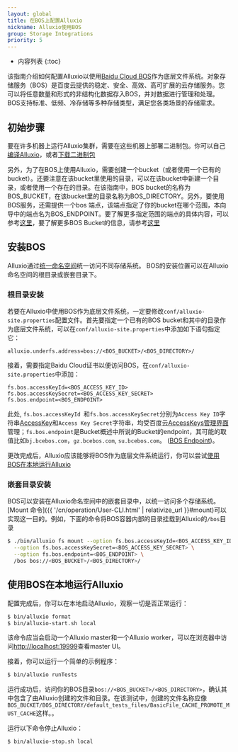 ```yaml
---
layout: global
title: 在BOS上配置Alluxio
nickname: Alluxio使用BOS
group: Storage Integrations
priority: 5
---
```


* 内容列表
{:toc}

该指南介绍如何配置Alluxio以使用[Baidu Cloud BOS](https://cloud.baidu.com/product/bos.html)作为底层文件系统。对象存储服务（BOS）是百度云提供的稳定、安全、高效、高可扩展的云存储服务。您可以将任意数量和形式的非结构化数据存入BOS，并对数据进行管理和处理。BOS支持标准、低频、冷存储等多种存储类型，满足您各类场景的存储需求。

## 初始步骤

要在许多机器上运行Alluxio集群，需要在这些机器上部署二进制包。你可以自己[编译Alluxio](Building-Alluxio-From-Source.html)，或者[下载二进制包](Running-Alluxio-Locally.html)

另外，为了在BOS上使用Alluxio，需要创建一个bucket（或者使用一个已有的bucket）。还要注意在该bucket里使用的目录，可以在该bucket中新建一个目录，或者使用一个存在的目录。在该指南中，BOS bucket的名称为BOS_BUCKET，在该bucket里的目录名称为BOS_DIRECTORY。另外，要使用BOS服务，还需提供一个bos 端点，该端点指定了你的bucket在哪个范围，本向导中的端点名为BOS_ENDPOINT。要了解更多指定范围的端点的具体内容，可以参考[这里](https://cloud.baidu.com/doc/Reference/Regions.html)，要了解更多BOS Bucket的信息，请参考[这里](https://cloud.baidu.com/doc/BOS/GettingStarted-new.html)

## 安装BOS

Alluxio通过[统一命名空间](Unified-and-Transparent-Namespace.html)统一访问不同存储系统。 BOS的安装位置可以在Alluxio命名空间的根目录或嵌套目录下。

### 根目录安装

若要在Alluxio中使用BOS作为底层文件系统，一定要修改`conf/alluxio-site.properties`配置文件。首先要指定一个已有的BOS bucket和其中的目录作为底层文件系统，可以在`conf/alluxio-site.properties`中添加如下语句指定它：

```
alluxio.underfs.address=bos://<BOS_BUCKET>/<BOS_DIRECTORY>/
```

接着，需要指定Baidu Cloud证书以便访问BOS，在`conf/alluxio-site.properties`中添加：

```
fs.bos.accessKeyId=<BOS_ACCESS_KEY_ID>
fs.bos.accessKeySecret=<BOS_ACCESS_KEY_SECRET>
fs.bos.endpoint=<BOS_ENDPOINT>
```

此处, `fs.bos.accessKeyId `和`fs.bos.accessKeySecret`分别为`Access Key ID`字符串[AccessKey](https://cloud.baidu.com/doc/Reference/GetAKSK.html)和`Access Key Secret`字符串，均受百度云[AccessKeys管理界面](https://console.bce.baidu.com/iam/#/iam/accesslist)管理；`fs.bos.endpoint`是Bucket概述中所说的Bucket的endpoint，其可能的取值比如`bj.bcebos.com`，`gz.bcebos.com`, `su.bcebos.com`。
([BOS Endpoint](https://cloud.baidu.com/doc/BOS/GettingStarted-new.html))。

更改完成后，Alluxio应该能够将BOS作为底层文件系统运行，你可以尝试[使用BOS在本地运行Alluxio](#使用bos在本地运行alluxio)

### 嵌套目录安装

BOS可以安装在Alluxio命名空间中的嵌套目录中，以统一访问多个存储系统。 
[Mount 命令]({{ '/cn/operation/User-CLI.html' | relativize_url }}#mount)可以实现这一目的。例如，下面的命令将BOS容器内部的目录挂载到Alluxio的`/bos`目录

```bash 
$ ./bin/alluxio fs mount --option fs.bos.accessKeyId=<BOS_ACCESS_KEY_ID> \
  --option fs.bos.accessKeySecret=<BOS_ACCESS_KEY_SECRET> \
  --option fs.bos.endpoint=<BOS_ENDPOINT> \
  /bos bos://<BOS_BUCKET>/<BOS_DIRECTORY>/
```

## 使用BOS在本地运行Alluxio

配置完成后，你可以在本地启动Alluxio，观察一切是否正常运行：

```bash
$ bin/alluxio format
$ bin/alluxio-start.sh local
```

该命令应当会启动一个Alluxio master和一个Alluxio worker，可以在浏览器中访问[http://localhost:19999](http://localhost:19999)查看master UI。

接着，你可以运行一个简单的示例程序：

```bash
$ bin/alluxio runTests
```

运行成功后，访问你的BOS目录`bos://<BOS_BUCKET>/<BOS_DIRECTORY>`，确认其中包含了由Alluxio创建的文件和目录。在该测试中，创建的文件名称应像`BOS_BUCKET/BOS_DIRECTORY/default_tests_files/BasicFile_CACHE_PROMOTE_MUST_CACHE`这样。。

运行以下命令停止Alluxio：

```bash
$ bin/alluxio-stop.sh local
```

